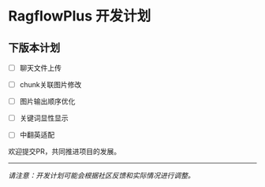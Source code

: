 # RagflowPlus 开发计划

## 下版本计划
- [ ] 聊天文件上传

- [ ] chunk关联图片修改

- [ ] 图片输出顺序优化

- [ ] 关键词显性显示

- [ ] 中翻英适配

欢迎提交PR，共同推进项目的发展。

---

*请注意：开发计划可能会根据社区反馈和实际情况进行调整。*